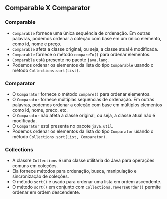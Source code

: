 ## Comparable X Comparator
### Comparable
* `Comparable` fornece uma única sequência de ordenação. Em outras palavras, podemos ordenar a coleção com base em um único elemento, como id, nome e preço.
* `Comparable` afeta a classe original, ou seja, a classe atual é modificada.
* `Comparable` fornece o método `compareTo()` para ordenar elementos.
* `Comparable` está presente no pacote `java.lang`.
* Podemos ordenar os elementos da lista do tipo `Comparable` usando o método `Collections.sort(List)`.

### Comparator
* O `Comparator` fornece o método `compare()` para ordenar elementos.
* O `Comparator` fornece múltiplas sequências de ordenação. Em outras palavras, podemos ordenar a coleção com base em múltiplos elementos como id, nome, preco, etc.
* O `Comparator` não afeta a classe original, ou seja, a classe atual não é modificada.
* O `Comparator` está presenta no pacote `java.util`.
* Podemos ordenar os elementos da lista do tipo `Comparator` usando o método `Collections.sort(List, Comparator)`.

### Collections
* A classre `Collections` é uma classe utilitária do Java para operações comuns em coleções.
* Ela fornece métodos para ordenação, busca, manipulação e sincronização de coleções.
* O método `sort()` é usado para ordenar uma lista em ordem ascendente.
* O método `sort()` em conjunto com `Collections.reverseOrder()` permite ordenar em ordem descendente. 